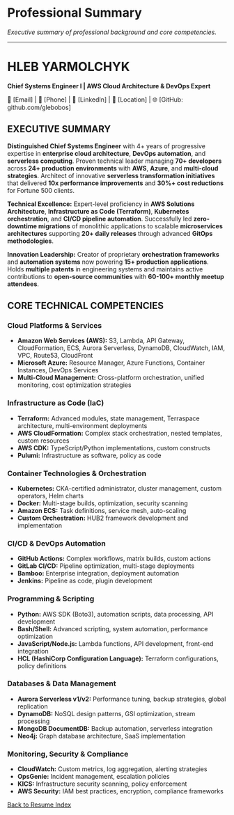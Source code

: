 # Professional Summary

*Executive summary of professional background and core competencies.*

---

# HLEB YARMOLCHYK
**Chief Systems Engineer I | AWS Cloud Architecture & DevOps Expert**

📧 [Email] | 📱 [Phone] | 🔗 [LinkedIn] | 📍 [Location] | 🌐 [GitHub: github.com/glebobos]

## EXECUTIVE SUMMARY

**Distinguished Chief Systems Engineer** with 4+ years of progressive expertise in **enterprise cloud architecture**, **DevOps automation**, and **serverless computing**. Proven technical leader managing **70+ developers** across **24+ production environments** with **AWS**, **Azure**, and **multi-cloud strategies**. Architect of innovative **serverless transformation initiatives** that delivered **10x performance improvements** and **30%+ cost reductions** for Fortune 500 clients.

**Technical Excellence:** Expert-level proficiency in **AWS Solutions Architecture**, **Infrastructure as Code (Terraform)**, **Kubernetes orchestration**, and **CI/CD pipeline automation**. Successfully led **zero-downtime migrations** of monolithic applications to scalable **microservices architectures** supporting **20+ daily releases** through advanced **GitOps methodologies**.

**Innovation Leadership:** Creator of proprietary **orchestration frameworks** and **automation systems** now powering **15+ production applications**. Holds **multiple patents** in engineering systems and maintains active contributions to **open-source communities** with **60-100+ monthly meetup attendees**.

## CORE TECHNICAL COMPETENCIES

### **Cloud Platforms & Services**
- **Amazon Web Services (AWS):** S3, Lambda, API Gateway, CloudFormation, ECS, Aurora Serverless, DynamoDB, CloudWatch, IAM, VPC, Route53, CloudFront
- **Microsoft Azure:** Resource Manager, Azure Functions, Container Instances, DevOps Services
- **Multi-Cloud Management:** Cross-platform orchestration, unified monitoring, cost optimization strategies

### **Infrastructure as Code (IaC)**
- **Terraform:** Advanced modules, state management, Terraspace architecture, multi-environment deployments
- **AWS CloudFormation:** Complex stack orchestration, nested templates, custom resources
- **AWS CDK:** TypeScript/Python implementations, custom constructs
- **Pulumi:** Infrastructure as software, policy as code

### **Container Technologies & Orchestration**
- **Kubernetes:** CKA-certified administrator, cluster management, custom operators, Helm charts
- **Docker:** Multi-stage builds, optimization, security scanning
- **Amazon ECS:** Task definitions, service mesh, auto-scaling
- **Custom Orchestration:** HUB2 framework development and implementation

### **CI/CD & DevOps Automation**
- **GitHub Actions:** Complex workflows, matrix builds, custom actions
- **GitLab CI/CD:** Pipeline optimization, multi-stage deployments
- **Bamboo:** Enterprise integration, deployment automation
- **Jenkins:** Pipeline as code, plugin development

### **Programming & Scripting**
- **Python:** AWS SDK (Boto3), automation scripts, data processing, API development
- **Bash/Shell:** Advanced scripting, system automation, performance optimization
- **JavaScript/Node.js:** Lambda functions, API development, front-end integration
- **HCL (HashiCorp Configuration Language):** Terraform configurations, policy definitions

### **Databases & Data Management**
- **Aurora Serverless v1/v2:** Performance tuning, backup strategies, global replication
- **DynamoDB:** NoSQL design patterns, GSI optimization, stream processing
- **MongoDB DocumentDB:** Backup automation, serverless integration
- **Neo4j:** Graph database architecture, SaaS implementation

### **Monitoring, Security & Compliance**
- **CloudWatch:** Custom metrics, log aggregation, alerting strategies
- **OpsGenie:** Incident management, escalation policies
- **KICS:** Infrastructure security scanning, policy enforcement
- **AWS Security:** IAM best practices, encryption, compliance frameworks

[Back to Resume Index](../index.md)
